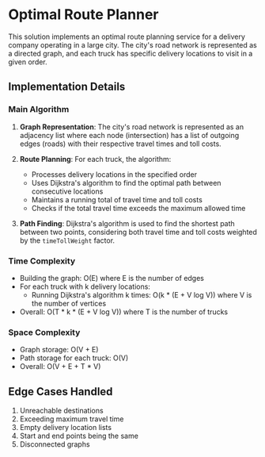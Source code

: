 # Optimal Route Planner

This solution implements an optimal route planning service for a delivery company operating in a large city. The city's road network is represented as a directed graph, and each truck has specific delivery locations to visit in a given order.

## Implementation Details

### Main Algorithm

1. **Graph Representation**: The city's road network is represented as an adjacency list where each node (intersection) has a list of outgoing edges (roads) with their respective travel times and toll costs.

2. **Route Planning**: For each truck, the algorithm:
   - Processes delivery locations in the specified order
   - Uses Dijkstra's algorithm to find the optimal path between consecutive locations
   - Maintains a running total of travel time and toll costs
   - Checks if the total travel time exceeds the maximum allowed time

3. **Path Finding**: Dijkstra's algorithm is used to find the shortest path between two points, considering both travel time and toll costs weighted by the `timeTollWeight` factor.

### Time Complexity

- Building the graph: O(E) where E is the number of edges
- For each truck with k delivery locations:
  - Running Dijkstra's algorithm k times: O(k * (E + V log V)) where V is the number of vertices
- Overall: O(T * k * (E + V log V)) where T is the number of trucks

### Space Complexity

- Graph storage: O(V + E)
- Path storage for each truck: O(V)
- Overall: O(V + E + T * V)

## Edge Cases Handled

1. Unreachable destinations
2. Exceeding maximum travel time
3. Empty delivery location lists
4. Start and end points being the same
5. Disconnected graphs